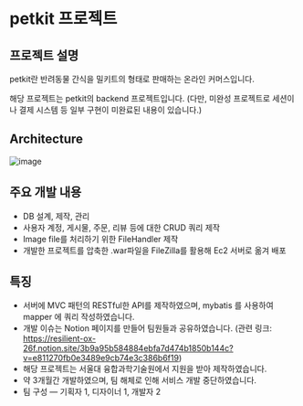 # petkit 프로젝트

## 프로젝트 설명

  petkit란 반려동물 간식을 밀키트의 형태로 판매하는 온라인 커머스입니다.

  해당 프로젝트는 petkit의 backend 프로젝트입니다. (다만, 미완성 프로젝트로 세션이나 결제 시스템 등 일부 구현이 미완료된 내용이 있습니다.)

## Architecture

  ![image](https://user-images.githubusercontent.com/20418155/186843786-f5c56b83-551c-45cb-a3a2-15793f8286a6.png)


## 주요 개발 내용
  - DB 설계, 제작, 관리
  - 사용자 계정, 게시물, 주문, 리뷰 등에 대한 CRUD 쿼리 제작
  - Image file를 처리하기 위한 FileHandler 제작
  - 개발한 프로젝트를 압축한 .war파일을 FileZilla를 활용해 Ec2 서버로 옮겨 배포


## 특징
  - 서버에 MVC 패턴의 RESTful한 API를 제작하였으며, mybatis 를 사용하여 mapper 에 쿼리 작성하였습니다.
  - 개발 이슈는 Notion 페이지를 만들어 팀원들과 공유하였습니다.
    (관련 링크: https://resilient-ox-26f.notion.site/3b9a95b584884ebfa7d474b1850b144c?v=e811270fb0e3489e9cb74e3c386b6f19)
  - 해당 프로젝트는 서울대 융합과학기술원에서 지원을 받아 제작하였습니다.
  - 약 3개월간 개발하였으며, 팀 해체로 인해 서비스 개발 중단하였습니다.
  - 팀 구성 ― 기획자 1, 디자이너 1, 개발자 2
